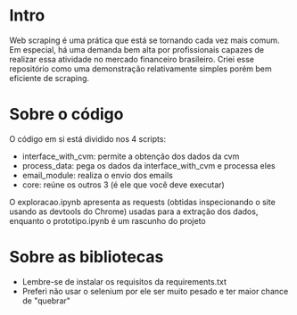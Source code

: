 # Intro
Web scraping é uma prática que está se tornando cada vez mais comum. Em especial, há uma demanda bem alta por profissionais capazes de realizar essa atividade no mercado financeiro brasileiro. Criei esse repositório como uma demonstração relativamente simples porém bem eficiente de scraping.

# Sobre o código
O código em si está dividido nos 4 scripts:
- interface_with_cvm: permite a obtenção dos dados da cvm
- process_data: pega os dados da interface_with_cvm e processa eles
- email_module: realiza o envio dos emails
- core: reúne os outros 3 (é ele que você deve executar)

O exploracao.ipynb apresenta as requests (obtidas inspecionando o site usando as devtools do Chrome) usadas para a extração dos dados, enquanto
o prototipo.ipynb é um rascunho do projeto

# Sobre as bibliotecas
- Lembre-se de instalar os requisitos da requirements.txt
- Preferi não usar o selenium por ele ser muito pesado e ter maior chance de "quebrar"